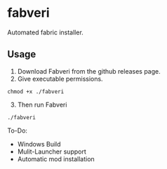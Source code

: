 # fabveri
Automated fabric installer.

## Usage
1. Download Fabveri from the github releases page.
2. Give executable permissions.
```console
chmod +x ./fabveri
```
3. Then run Fabveri
```console
./fabveri
```

To-Do:
- Windows Build
- Mulit-Launcher support
- Automatic mod installation
